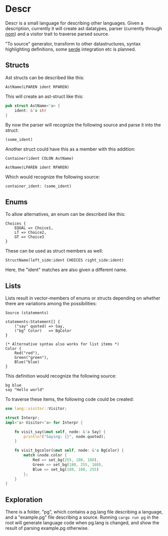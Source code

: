 Descr
=====

Descr is a small language for describing other languages.
Given a description, currently it will create ast datatypes,
parser (currently through [nom](https://github.com/Geal/nom))
and a visitor trait to traverse parsed source.

"To source" generator, transform to other datastructures,
syntax highlighting definitions, some [serde](https://github.com/serde-rs/serde) integration etc
is planned.

Structs
-------
Ast structs can be described like this:
```
AstName(LPAREN ident RPAREN)
```
This will create an ast-struct like this:
```rust
pub struct AstName<'a> {
    ident: &'a str
}
```
By now the parser will recognize the following source and
parse it into the struct:
```
(some_ident)
```
Another struct could have this as a member with this addition:
```
Container(ident COLON AstName)

AstName(LPAREN ident RPAREN)
```
Which would recognize the following source:
```
container_ident: (some_ident)
```

Enums
-----
To allow alternatives, an enum can be described like this:
```
Choices {
    EQUAL => Choice1,
    LT => Choice2,
    GT => Choice3
}
```
These can be used as struct members as well:
```
StructName(left_side:ident CHOICES right_side:ident)
```
Here, the "ident" matches are also given a different name.

Lists
-----
Lists result in vector-members of enums or structs depending on
whether there are variations among the possibilities:
```
Source (statements)

statements:Statement[] {
    ("say" quoted) => Say,
    ("bg" Color)   => BgColor
}

(* Alternative syntax also works for list items *)
Color {
    Red("red"),
    Green("green"),
    Blue("blue)
}
```
This definition would recognize the following source:
```
bg blue
say "Hello world"
```
To traverse these items, the following code could be created:
```rust
use lang::visitor::Visitor;

struct Interpr;
impl<'a> Visitor<'a> for Interpr {

    fn visit_say(&mut self, node: &'a Say) {
        println!("Saying: {}", node.quoted);
    }

    fn visit_bgcolor(&mut self, node: &'a BgColor) {
        match &node.color {
            Red => set_bg(255, 180, 180),
            Green => set_bg(180, 255, 180),
            Blue => set_bg(180, 180, 255)
        };
    }
}
```

Exploration
-----------
There is a folder, "pg", which contains a pg.lang file describing
a language, and a "example.pg" file describing a source.
Running ```cargo run pg``` in the root will generate language
code when pg.lang is changed, and show the result of parsing
example.pg otherwise.